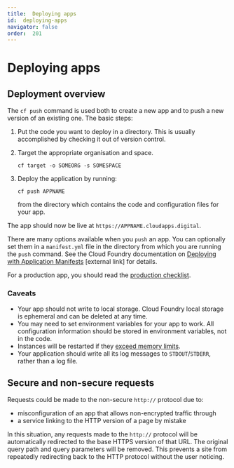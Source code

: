 ```yaml
---
title:  Deploying apps
id:  deploying-apps
navigator: false
order:  201
---
```


# Deploying apps

## Deployment overview

The `cf push` command is used both to create a new app and to push a new version of an existing one. The basic steps:

1. Put the code you want to deploy in a directory. This is usually accomplished by checking it out of version control.

1. Target the appropriate organisation and space.

    ```
    cf target -o SOMEORG -s SOMESPACE
    ```

1. Deploy the application by running:

    ```
    cf push APPNAME
    ```

    from the directory which contains the code and configuration files for your app.

The app should now be live at `https://APPNAME.cloudapps.digital`.

There are many options available when you ``push`` an app. You can optionally set them in a ``manifest.yml`` file in the directory from which you are running the ``push`` command. See the Cloud Foundry documentation on [Deploying with Application Manifests](http://docs.cloudfoundry.org/devguide/deploy-apps/manifest.html) [external link] for details.

For a production app, you should read the [production checklist](/#production-checklist).

### Caveats
* Your app should not write to local storage. Cloud Foundry local storage is ephemeral and can be deleted at any time.
* You may need to set environment variables for your app to work. All configuration information should be stored in environment variables, not in the code.
* Instances will be restarted if they [exceed memory limits](/#quotas).
* Your application should write all its log messages to `STDOUT`/`STDERR`, rather than a log file.

## Secure and non-secure requests

Requests could be made to the non-secure `http://` protocol due to:

 * misconfiguration of an app that allows non-encrypted traffic through
 * a service linking to the HTTP version of a page by mistake

In this situation, any requests made to the `http://` protocol will be
automatically redirected to the base HTTPS version of that URL. The original
query path and query parameters will be removed. This prevents a site from
repeatedly redirecting back to the HTTP protocol without the user noticing.


